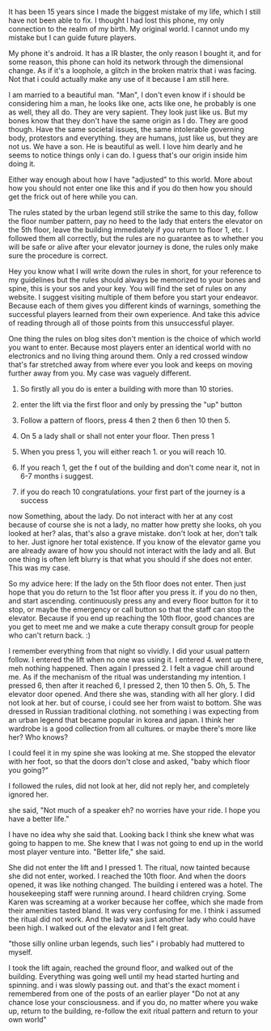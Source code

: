   
It has been 15 years since I made the biggest mistake of my life, which I still have not been able to fix. I thought I had lost this phone, my only connection to the realm of my birth. My original world. I cannot undo my mistake but I can guide future players.  
  
My phone it's android. It has a IR blaster, the only reason I bought it, and for some reason, this phone can hold its network through the dimensional change. As if it's a loophole, a glitch in the broken matrix that i was facing. Not that i could actually make any use of it because I am still here.  
  
I am married to a beautiful man. "Man", I don't even know if i should be considering him a man, he looks like one, acts like one, he probably is one as well, they all do. They are very sapient. They look just like us. But my bones know that they don't have the same origin as I do. They are good though. Have the same societal issues, the same intolerable governing body, protestors and everything. they are humans, just like us, but they are not us. We have a son. He is beautiful as well. I love him dearly and he seems to notice things only i can do. I guess that's our origin inside him doing it.  
  
Either way enough about how I have "adjusted" to this world. More about how you should not enter one like this and if you do then how you should get the frick out of here while you can.  
  
The rules stated by the urban legend still strike the same to this day, follow the floor number pattern, pay no heed to the lady that enters the elevator on the 5th floor, leave the building immediately if you return to floor 1, etc. I followed them all correctly, but the rules are no guarantee as to whether you will be safe or alive after your elevator journey is done, the rules only make sure the procedure is correct.  
  
Hey you know what I will write down the rules in short, for your reference to my guidelines but the rules should always be memorized to your bones and spine, this is your sos and your key. You will find the set of rules on any website. I suggest visiting multiple of them before you start your endeavor. Because each of them gives you different kinds of warnings, something the successful players learned from their own experience. And take this advice of reading through all of those points from this unsuccessful player.  
  
One thing the rules on blog sites don't mention is the choice of which world you want to enter. Because most players enter an identical world with no electronics and no living thing around them. Only a red crossed window that's far stretched away from where ever you look and keeps on moving further away from you. My case was vaguely different.  
  
1. So firstly all you do is enter a building with more than 10 stories.  
  
2. enter the lift via the first floor and only by pressing the "up" button  
  
3. Follow a pattern of floors, press 4 then 2 then 6 then 10 then 5.  
  
4. On 5 a lady shall or shall not enter your floor. Then press 1  
  
5. When you press 1, you will either reach 1. or you will reach 10.  
  
6. If you reach 1, get the f out of the building and don't come near it, not in 6-7 months i suggest.  
  
7. if you do reach 10 congratulations. your first part of the journey is a success  
  
now Something, about the lady. Do not interact with her at any cost because of course she is not a lady, no matter how pretty she looks, oh you looked at her? alas, that's also a grave mistake. don't look at her, don't talk to her. Just ignore her total existence. If you know of the elevator game you are already aware of how you should not interact with the lady and all. But one thing is often left blurry is that what you should if she does not enter. This was my case.  
  
So my advice here: If the lady on the 5th floor does not enter. Then just hope that you do return to the 1st floor after you press it. if you do no then, and start ascending. continuously press any and every floor button for it to stop, or maybe the emergency or call button so that the staff can stop the elevator. Because if you end up reaching the 10th floor, good chances are you get to meet me and we make a cute therapy consult group for people who can't return back. :)  
  
I remember everything from that night so vividly. I did your usual pattern follow. I entered the lift when no one was using it. I entered 4. went up there, meh nothing happened. Then again I pressed 2. I felt a vague chill around me. As if the mechanism of the ritual was understanding my intention. I pressed 6, then after it reached 6, I pressed 2, then 10 then 5. Oh, 5. The elevator door opened. And there she was, standing with all her glory. I did not look at her. but of course, i could see her from waist to bottom. She was dressed in Russian traditional clothing. not something i was expecting from an urban legend that became popular in korea and japan. I think her wardrobe is a good collection from all cultures. or maybe there's more like her? Who knows?  
  
I could feel it in my spine she was looking at me. She stopped the elevator with her foot, so that the doors don't close and asked, "baby which floor you going?"  
  
I followed the rules, did not look at her, did not reply her, and completely ignored her.  
  
she said, "Not much of a speaker eh? no worries have your ride. I hope you have a better life."  
  
I have no idea why she said that. Looking back I think she knew what was going to happen to me. She knew that I was not going to end up in the world most player venture into. "Better life," she said.  
  
She did not enter the lift and I pressed 1. The ritual, now tainted because she did not enter, worked. I reached the 10th floor. And when the doors opened, it was like nothing changed. The building i entered was a hotel. The housekeeping staff were running around. I heard children crying. Some Karen was screaming at a worker because her coffee, which she made from their amenities tasted bland. It was very confusing for me. I think i assumed the ritual did not work. And the lady was just another lady who could have been high. I walked out of the elevator and I felt great.  
  
"those silly online urban legends, such lies" i probably had muttered to myself.  
  
I took the lift again, reached the ground floor, and walked out of the building. Everything was going well until my head started hurting and spinning. and i was slowly passing out. and that's the exact moment i remembered from one of the posts of an earlier player "Do not at any chance lose your consciousness. and if you do, no matter where you wake up, return to the building, re-follow the exit ritual pattern and return to your own world"